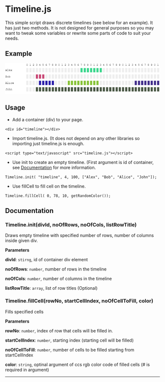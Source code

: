 # Timeline.js

This simple script draws discrete timelines (see below for an example). It has just two methods. It is not designed for general purposes so you may want to tweak some variables or rewrite some parts of code to suit your needs.

## Example

![Example output](https://raw.githubusercontent.com/Shathra/discrete-timeline/master/demo.png)

## Usage

 - Add a container (div) to your page.
 
```
<div id="timeline"></div>
```
 
 - Import timeline.js. (It does not depend on any other libraries so importing just timeline.js is enough.

```
<script type="text/javascript" src="timeline.js"></script>
```

 - Use init to create an empty timeline. (First argument is id of container, see [Documentation](#Documentation) for more information.

```
Timeline.init( "timeline", 4, 100, ["Alex", "Bob", "Alice", "John"]);
```
 - Use fillCell to fill cell on the timeline.

```
Timeline.fillCell( 0, 78, 10, getRandomColor());
```

## Documentation

### Timeline.init(divId, noOfRows, noOfCols, listRowTitle) 

Draws empty timeline with specified number of rows, number of columns inside given div.

**Parameters**

**divId**: `stirng`, id of container div element

**noOfRows**: `number`, number of rows in the timeline

**noOfCols**: `number`, number of columns in the timeline

**listRowTitle**: `array`, list of row titles (Optional)



### Timeline.fillCell(rowNo, startCellIndex, noOfCellToFill, color) 

Fills specified cells

**Parameters**

**rowNo**: `number`, index of row that cells will be filled in.

**startCellIndex**: `number`, starting index (starting cell will be filled)

**noOfCellToFill**: `number`, number of cells to be filled starting from startCellIndex

**color**: `string`, optinal argument of ccs rgb color code of filled cells (# is required in argument)




* * *

